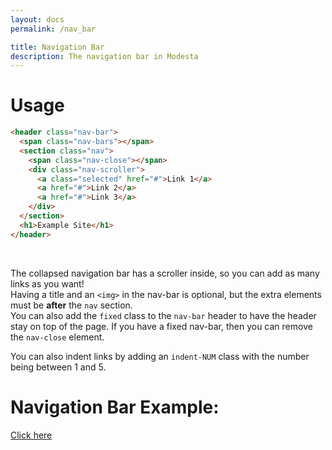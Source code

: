 ```yaml
---
layout: docs
permalink: /nav_bar

title: Navigation Bar
description: The navigation bar in Modesta
---
```

# Usage
```html
<header class="nav-bar">
  <span class="nav-bars"></span>
  <section class="nav">
    <span class="nav-close"></span>
    <div class="nav-scroller">
      <a class="selected" href="#">Link 1</a>
      <a href="#">Link 2</a>
      <a href="#">Link 3</a>
    </div>
  </section>
  <h1>Example Site</h1>
</header>
```
<br>

The collapsed navigation bar has a scroller inside, so you can add as many links as you want!  
Having a title and an `<img>` in the nav-bar is optional, but the extra elements must be **after** the `nav` section.  
You can also add the `fixed` class to the `nav-bar` header to have the header stay on top of the page. If you have a fixed nav-bar, then you can remove the `nav-close` element.

You can also indent links by adding an `indent-NUM` class with the number being between 1 and 5.

# Navigation Bar Example:
[Click here](../examples/nav_bar)